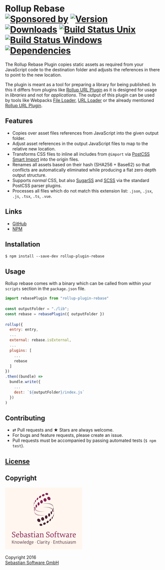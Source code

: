 # Rollup Rebase <br/>[![Sponsored by][sponsor-img]][sponsor] [![Version][npm-version-img]][npm] [![Downloads][npm-downloads-img]][npm] [![Build Status Unix][travis-img]][travis] [![Build Status Windows][appveyor-img]][appveyor] [![Dependencies][deps-img]][deps]

The Rollup Rebase Plugin copies static assets as required from your JavaScript code to the destination folder and adjusts the references in there to point to the new location.

The plugin is meant as a tool for preparing a library for being published. In this it differs from plugins like [Rollup URL Plugin](https://github.com/Swatinem/rollup-plugin-url) as it is designed for usage in *libraries* and not for *applications*. The output of this plugin can be used by tools like Webpacks [File Loader](https://github.com/webpack/file-loader), [URL Loader](https://github.com/webpack/url-loader) or the already mentioned [Rollup URL Plugin](https://github.com/Swatinem/rollup-plugin-url).

[sponsor-img]: https://img.shields.io/badge/Sponsored%20by-Sebastian%20Software-692446.svg
[sponsor]: https://www.sebastian-software.de
[deps]: https://david-dm.org/sebastian-software/rollup-plugin-rebase
[deps-img]: https://david-dm.org/sebastian-software/rollup-plugin-rebase.svg
[npm]: https://www.npmjs.com/package/rollup-plugin-rebase
[npm-downloads-img]: https://img.shields.io/npm/dm/rollup-plugin-rebase.svg
[npm-version-img]: https://img.shields.io/npm/v/rollup-plugin-rebase.svg
[travis-img]: https://img.shields.io/travis/sebastian-software/rollup-plugin-rebase/master.svg?branch=master&label=unix%20build
[appveyor-img]: https://img.shields.io/appveyor/ci/swernerx/rollup-plugin-rebase/master.svg?label=windows%20build
[travis]: https://travis-ci.org/sebastian-software/rollup-plugin-rebase
[appveyor]: https://ci.appveyor.com/project/swernerx/rollup-plugin-rebase/branch/master

## Features

- Copies over asset files references from JavaScript into the given output folder.
- Adjust asset references in the output JavaScript files to map to the relative new location.
- Transforms CSS files to inline all includes from `@import` via [PostCSS Smart Import](https://github.com/sebastian-software/postcss-smart-import) into the origin files.
- Renames all assets based on their hash (SHA256 + Base62) so that conflicts are automatically eliminated while producing a flat zero depth output structure.
- Supports *normal* CSS, but also [SugarSS](https://github.com/postcss/sugarss) and [SCSS](https://github.com/postcss/postcss-scss) via the standard PostCSS parser plugins.
- Processes all files which do not match this extension list: `.json`, `.jsx`, `.js`, `.tsx`, `.ts`, `.vue`.



## Links

- [GitHub](https://github.com/sebastian-software/rollup-plugin-rebase)
- [NPM](https://www.npmjs.com/package/rollup-plugin-rebase)


## Installation

```console
$ npm install --save-dev rollup-plugin-rebase
```


## Usage

Rollup rebase comes with a binary which can be called from within your `scripts` section
in the `package.json` file.

```js
import rebasePlugin from "rollup-plugin-rebase"

const outputFolder = "./lib";
const rebase = rebasePlugin({ outputFolder })

rollup({
  entry: entry,
  ...
  external: rebase.isExternal,
  ...
  plugins: [
    ...
    rebase
  ]
})
.then((bundle) =>
  bundle.write({
    ...
    dest: `${outputFolder}/index.js`
  })
)
```


## Contributing

* ⇄ Pull requests and ★ Stars are always welcome.
* For bugs and feature requests, please create an issue.
* Pull requests must be accompanied by passing automated tests (`$ npm test`).

## [License](license)


## Copyright

<img src="assets/sebastiansoftware.png" alt="Sebastian Software GmbH Logo" width="250" height="200"/>

Copyright 2016<br/>[Sebastian Software GmbH](http://www.sebastian-software.de)

